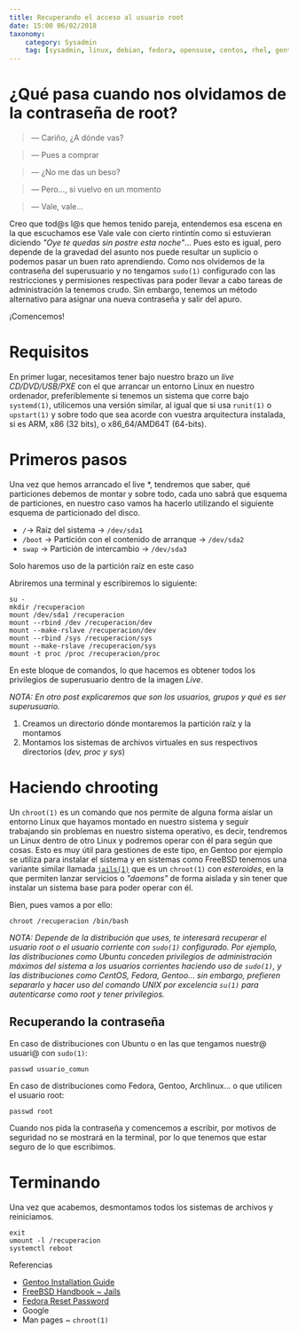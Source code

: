 ```yaml
---
title: Recuperando el acceso al usuario root
date: 15:00 06/02/2018
taxonomy:
	category: Sysadmin
	tag: [sysadmin, linux, debian, fedora, opensuse, centos, rhel, gentoo, archlinux]
---
```


# ¿Qué pasa cuando nos olvidamos de la contraseña de root?
> — Cariño, ¿A dónde vas?

> — Pues a comprar

> — ¿No me das un beso?

> — Pero..., si vuelvo en un momento

> — Vale, vale...

Creo que tod@s l@s que hemos tenido pareja, entendemos esa escena en la que escuchamos ese Vale vale con cierto rintintín como si estuvieran diciendo *"Oye te quedas sin postre esta noche"*... Pues esto es igual, pero depende de la gravedad del asunto nos puede resultar un suplicio o podemos pasar un buen rato aprendiendo. Como nos olvidemos de la contraseña del superusuario y no tengamos `sudo(1)` configurado con las restricciones y permisiones respectivas para poder llevar a cabo tareas de administración la tenemos crudo. Sin embargo, tenemos un método alternativo para asignar una nueva contraseña y salir del apuro.

¡Comencemos!

# Requisitos
En primer lugar, necesitamos tener bajo nuestro brazo un *live CD/DVD/USB/PXE* con el que arrancar un entorno Linux en nuestro ordenador, preferiblemente si tenemos un sistema que corre bajo `systemd(1)`, utilicemos una versión similar, al igual que si usa `runit(1)` o `upstart(1)` y sobre todo que sea acorde con vuestra arquitectura instalada, si es ARM, x86 (32 bits), o x86_64/AMD64T (64-bits).

# Primeros pasos
Una vez que hemos arrancado el live *, tendremos que saber, qué particiones debemos de montar y sobre todo, cada uno sabrá que esquema de particiones, en nuestro caso vamos ha hacerlo utilizando el siguiente esquema de particionado del disco.

* `/`-> Raíz del sistema -> `/dev/sda1`
* `/boot` -> Partición con el contenido de arranque -> `/dev/sda2`
* `swap` -> Partición de intercambio -> `/dev/sda3`

Solo haremos uso de la partición raíz en este caso

Abriremos una terminal y escribiremos lo siguiente:
```
su -
mkdir /recuperacion
mount /dev/sda1 /recuperacion
mount --rbind /dev /recuperacion/dev
mount --make-rslave /recuperacion/dev
mount --rbind /sys /recuperacion/sys
mount --make-rslave /recuperacion/sys
mount -t proc /proc /recuperacion/proc
```
En este bloque de comandos, lo que hacemos es obtener todos los privilegios de superusuario dentro de la imagen *Live*.

*NOTA: En otro post explicaremos que son los usuarios, grupos y qué es ser superusuario.*

1. Creamos un directorio dónde montaremos la partición raíz y la montamos
2. Montamos los sistemas de archivos virtuales en sus respectivos directorios (*dev, proc y sys*)

# Haciendo chrooting
Un `chroot(1)` es un comando que nos permite de alguna forma aislar un entorno Linux que hayamos montado en nuestro sistema y seguir trabajando sin problemas en nuestro sistema operativo, es decir, tendremos un Linux dentro de otro Linux y podremos operar con él para según que cosas. Esto es muy útil para gestiones de este tipo, en Gentoo por ejemplo se utiliza para instalar el sistema y en sistemas como FreeBSD tenemos una variante similar llamada [`jails(1)`](https://www.freebsd.org/doc/en_US.ISO8859-1/books/handbook/jails.html?target=_blank) que es un `chroot(1)` con *esteroides*, en la que permiten lanzar servicios o *"daemons"* de forma aislada y sin tener que instalar un sistema base para poder operar con él.

Bien, pues vamos a por ello:

```
chroot /recuperacion /bin/bash
```
*NOTA: Depende de la distribución que uses, te interesará recuperar el usuario root o el usuario corriente con `sudo(1)` configurado. Por ejemplo, las distribuciones como Ubuntu conceden privilegios de administración máximos del sistema a los usuarios corrientes haciendo uso de `sudo(1)`, y las distribuciones como CentOS, Fedora, Gentoo... sin embargo, prefieren separarlo y hacer uso del comando UNIX por excelencia `su(1)` para autenticarse como root y tener privilegios.*

## Recuperando la contraseña
En caso de distribuciones con Ubuntu o en las que tengamos nuestr@ usuari@ con `sudo(1)`:
```
passwd usuario_comun
```

En caso de distribuciones como Fedora, Gentoo, Archlinux... o que utilicen el usuario root:
```
passwd root
```

Cuando nos pida la contraseña y comencemos a escribir, por motivos de seguridad no se mostrará en la terminal, por lo que tenemos que estar seguro de lo que escribimos.

# Terminando
Una vez que acabemos, desmontamos todos los sistemas de archivos y reiniciamos.
```
exit
umount -l /recuperacion
systemctl reboot
```

Referencias
* [Gentoo Installation Guide](https://wiki.gentoo.org/wiki/Chroot/es?target=_blank)
* [FreeBSD Handbook ~ Jails](https://www.freebsd.org/doc/en_US.ISO8859-1/books/handbook/jails.html?target=_blank)
* [Fedora Reset Password](https://fedoraproject.org/wiki/How_to_reset_a_root_password?target=_blank)
* Google
* Man pages ~ `chroot(1)`